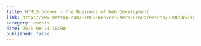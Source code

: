 ```yaml
---
title: HTML5 Denver - The Business of Web Development
link: http://www.meetup.com/HTML5-Denver-Users-Group/events/220054519/
category: events
date: 2015-08-24 18:00
published: false
---
```

